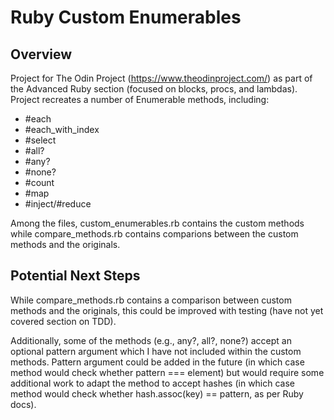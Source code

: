 # Ruby Custom Enumerables

## Overview

Project for The Odin Project (https://www.theodinproject.com/) as part of the Advanced Ruby section (focused on blocks, procs, and lambdas). Project recreates a number of Enumerable methods, including:
- #each
- #each_with_index
- #select
- #all?
- #any?
- #none?
- #count
- #map
- #inject/#reduce

Among the files, custom_enumerables.rb contains the custom methods while compare_methods.rb contains comparions between the custom methods and the originals. 

## Potential Next Steps

While compare_methods.rb contains a comparison between custom methods and the originals, this could be improved with testing (have not yet covered section on TDD).

Additionally, some of the methods (e.g., any?, all?, none?) accept an optional pattern argument which I have not included within the custom methods. Pattern argument could be added in the future (in which case method would check whether pattern === element) but would require some additional work to adapt the method to accept hashes (in which case method would check whether hash.assoc(key) == pattern, as per Ruby docs).
